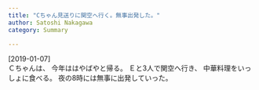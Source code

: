 ```yaml
---
title: "Cちゃん見送りに関空へ行く。無事出発した。"
author: Satoshi Nakagawa
category: Summary

---
```


[2019-01-07]  
 Ｃちゃんは、
今年ははやばやと帰る。
Ｅと3人で関空へ行き、
中華料理をいっしょに食べる。
夜の8時には無事に出発していった。

